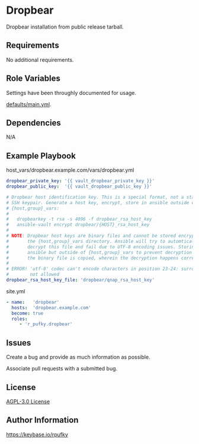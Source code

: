 # Dropbear
Dropbear installation from public release tarball.

## Requirements
No additional requirements.

## Role Variables
Settings have been throughly documented for usage.

[defaults/main.yml](https://github.com/r-pufky/ansible_dropbear/blob/main/defaults/main.yml).

## Dependencies
N/A

## Example Playbook
host_vars/dropbear.example.com/vars/dropbear.yml
``` yaml
dropbear_private_key: '{{ vault_dropbear_private_key }}'
dropbear_public_key:  '{{ vault_dropbear_public_key }}'

# Dropbear host identification key. This is a special format, not a standard
# SSH keypair. Generate a host key, encrypt, store in ansible outside of
# {host,group}_vars:
#
#   dropbearkey -t rsa -s 4096 -f dropbear_rsa_host_key
#   ansible-vault encrypt dropbear/{HOST}_rsa_host_key
#
# NOTE: Dropbear host keys are binary files and cannot be stored encrypted in
#       the {host,group}_vars directory. Ansible will try to automtically
#       decrypt this file and fail due to UTF-8 encoding issues. Storing within
#       ansible but outside of {host,group}_vars to prevent decryption until
#       the binary file is copied, wherein the decryption happens correctly.
#
# ERROR! 'utf-8' codec can't encode characters in position 23-24: surrogates
#        not allowed
dropbear_rsa_host_key_file: 'dropbear/qnap_rsa_host_key'
```

site.yml
``` yaml
- name:   'dropbear'
  hosts:  'dropbear.example.com'
  become: true
  roles:
     - 'r_pufky.dropbear'
```

## Issues
Create a bug and provide as much information as possible.

Associate pull requests with a submitted bug.

## License
[AGPL-3.0 License](https://github.com/r-pufky/ansible_dropbear/blob/main/LICENSE)

## Author Information
https://keybase.io/rpufky
